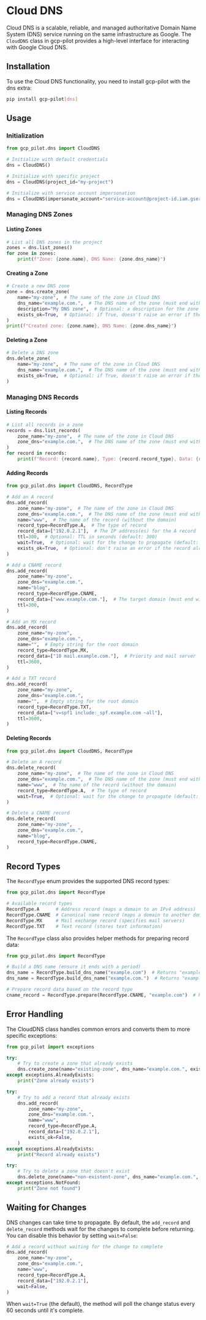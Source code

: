 # Cloud DNS

Cloud DNS is a scalable, reliable, and managed authoritative Domain Name System (DNS) service running on the same infrastructure as Google. The `CloudDNS` class in gcp-pilot provides a high-level interface for interacting with Google Cloud DNS.

## Installation

To use the Cloud DNS functionality, you need to install gcp-pilot with the dns extra:

```bash
pip install gcp-pilot[dns]
```

## Usage

### Initialization

```python
from gcp_pilot.dns import CloudDNS

# Initialize with default credentials
dns = CloudDNS()

# Initialize with specific project
dns = CloudDNS(project_id="my-project")

# Initialize with service account impersonation
dns = CloudDNS(impersonate_account="service-account@project-id.iam.gserviceaccount.com")
```

### Managing DNS Zones

#### Listing Zones

```python
# List all DNS zones in the project
zones = dns.list_zones()
for zone in zones:
    print(f"Zone: {zone.name}, DNS Name: {zone.dns_name}")
```

#### Creating a Zone

```python
# Create a new DNS zone
zone = dns.create_zone(
    name="my-zone",  # The name of the zone in Cloud DNS
    dns_name="example.com.",  # The DNS name of the zone (must end with a period)
    description="My DNS zone",  # Optional: a description for the zone
    exists_ok=True,  # Optional: if True, doesn't raise an error if the zone already exists
)
print(f"Created zone: {zone.name}, DNS Name: {zone.dns_name}")
```

#### Deleting a Zone

```python
# Delete a DNS zone
dns.delete_zone(
    name="my-zone",  # The name of the zone in Cloud DNS
    dns_name="example.com.",  # The DNS name of the zone (must end with a period)
    exists_ok=True,  # Optional: if True, doesn't raise an error if the zone doesn't exist
)
```

### Managing DNS Records

#### Listing Records

```python
# List all records in a zone
records = dns.list_records(
    zone_name="my-zone",  # The name of the zone in Cloud DNS
    zone_dns="example.com.",  # The DNS name of the zone (must end with a period)
)
for record in records:
    print(f"Record: {record.name}, Type: {record.record_type}, Data: {record.rrdatas}")
```

#### Adding Records

```python
from gcp_pilot.dns import CloudDNS, RecordType

# Add an A record
dns.add_record(
    zone_name="my-zone",  # The name of the zone in Cloud DNS
    zone_dns="example.com.",  # The DNS name of the zone (must end with a period)
    name="www",  # The name of the record (without the domain)
    record_type=RecordType.A,  # The type of record
    record_data=["192.0.2.1"],  # The IP address(es) for the A record
    ttl=300,  # Optional: TTL in seconds (default: 300)
    wait=True,  # Optional: wait for the change to propagate (default: True)
    exists_ok=True,  # Optional: don't raise an error if the record already exists (default: True)
)

# Add a CNAME record
dns.add_record(
    zone_name="my-zone",
    zone_dns="example.com.",
    name="blog",
    record_type=RecordType.CNAME,
    record_data=["www.example.com."],  # The target domain (must end with a period)
    ttl=300,
)

# Add an MX record
dns.add_record(
    zone_name="my-zone",
    zone_dns="example.com.",
    name="",  # Empty string for the root domain
    record_type=RecordType.MX,
    record_data=["10 mail.example.com."],  # Priority and mail server
    ttl=3600,
)

# Add a TXT record
dns.add_record(
    zone_name="my-zone",
    zone_dns="example.com.",
    name="",  # Empty string for the root domain
    record_type=RecordType.TXT,
    record_data=["v=spf1 include:_spf.example.com ~all"],
    ttl=3600,
)
```

#### Deleting Records

```python
from gcp_pilot.dns import CloudDNS, RecordType

# Delete an A record
dns.delete_record(
    zone_name="my-zone",  # The name of the zone in Cloud DNS
    zone_dns="example.com.",  # The DNS name of the zone (must end with a period)
    name="www",  # The name of the record (without the domain)
    record_type=RecordType.A,  # The type of record
    wait=True,  # Optional: wait for the change to propagate (default: True)
)

# Delete a CNAME record
dns.delete_record(
    zone_name="my-zone",
    zone_dns="example.com.",
    name="blog",
    record_type=RecordType.CNAME,
)
```

## Record Types

The `RecordType` enum provides the supported DNS record types:

```python
from gcp_pilot.dns import RecordType

# Available record types
RecordType.A      # Address record (maps a domain to an IPv4 address)
RecordType.CNAME  # Canonical name record (maps a domain to another domain)
RecordType.MX     # Mail exchange record (specifies mail servers)
RecordType.TXT    # Text record (stores text information)
```

The `RecordType` class also provides helper methods for preparing record data:

```python
from gcp_pilot.dns import RecordType

# Build a DNS name (ensure it ends with a period)
dns_name = RecordType.build_dns_name("example.com")  # Returns "example.com."
dns_name = RecordType.build_dns_name("example.com.")  # Returns "example.com."

# Prepare record data based on the record type
cname_record = RecordType.prepare(RecordType.CNAME, "example.com")  # Returns "example.com."
```

## Error Handling

The CloudDNS class handles common errors and converts them to more specific exceptions:

```python
from gcp_pilot import exceptions

try:
    # Try to create a zone that already exists
    dns.create_zone(name="existing-zone", dns_name="example.com.", exists_ok=False)
except exceptions.AlreadyExists:
    print("Zone already exists")

try:
    # Try to add a record that already exists
    dns.add_record(
        zone_name="my-zone",
        zone_dns="example.com.",
        name="www",
        record_type=RecordType.A,
        record_data=["192.0.2.1"],
        exists_ok=False,
    )
except exceptions.AlreadyExists:
    print("Record already exists")

try:
    # Try to delete a zone that doesn't exist
    dns.delete_zone(name="non-existent-zone", dns_name="example.com.", exists_ok=False)
except exceptions.NotFound:
    print("Zone not found")
```

## Waiting for Changes

DNS changes can take time to propagate. By default, the `add_record` and `delete_record` methods wait for the changes to complete before returning. You can disable this behavior by setting `wait=False`:

```python
# Add a record without waiting for the change to complete
dns.add_record(
    zone_name="my-zone",
    zone_dns="example.com.",
    name="www",
    record_type=RecordType.A,
    record_data=["192.0.2.1"],
    wait=False,
)
```

When `wait=True` (the default), the method will poll the change status every 60 seconds until it's complete.